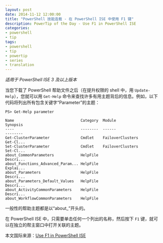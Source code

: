 ```yaml
---
layout: post
date: 2014-11-12 12:00:00
title: "PowerShell 技能连载 - 在 PowerShell ISE 中使用 F1 键"
description: PowerTip of the Day - Use F1 in PowerShell ISE
categories:
- powershell
- tip
tags:
- powershell
- tip
- powertip
- series
- translation
---
```

_适用于 PowerShell ISE 3 及以上版本_

当您下载了 PowerShell 帮助文件之后（在提升权限的 shell 中，用 `Update-Help`），您就可以用 `Get-Help` 命令来查找许多有用主题背后的信息。例如，以下代码将列出所有包含关键字“Parameter”的主题：

    PS> Get-Help parameter
    
    Name                              Category  Module                    Synopsis 
    ----                              --------  ------                    -------- 
    Get-ClusterParameter              Cmdlet    FailoverClusters          Get-Cl...
    Set-ClusterParameter              Cmdlet    FailoverClusters          Set-Cl...
    about_CommonParameters            HelpFile                            Descri...
    about_Functions_Advanced_Param... HelpFile                            Explai...
    about_Parameters                  HelpFile                            Descri...
    about_Parameters_Default_Values   HelpFile                            Descri...
    about_ActivityCommonParameters    HelpFile                            Descri...
    about_WorkflowCommonParameters    HelpFile                   

一般性的帮助主题都是以“about_”开头的。

在 PowerShell ISE 中，只需要单击任何一个列出的名称，然后按下 `F1` 键，就可以在独立的帮主窗口中打开关联的主题。

<!--more-->
本文国际来源：[Use F1 in PowerShell ISE](http://community.idera.com/powershell/powertips/b/tips/posts/use-f1-in-powershell-ise)
